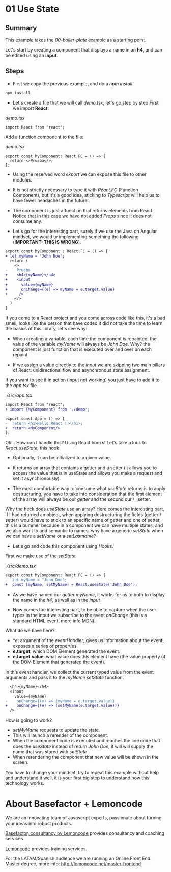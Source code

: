 # 01 Use State

## Summary

This example takes the _00-boiler-plate_ example as a starting point.

Let's start by creating a component that displays a name in an **h4**,
and can be edited using an **input**.

## Steps

- First we copy the previous example, and do a _npm install_.

```bash
npm install
```

- Let's create a file that we will call _demo.tsx_, let's go step by step
  First we import **React**.

_demo.tsx_

```tsx
import React from "react";
```

Add a function component to the file:

_demo.tsx_

```tsx
export const MyComponent: React.FC = () => {
  return <>Prueba</>;
};
```

- Using the reserved word _export_ we can expose this file to other modules.

- It is not strictly necessary to type it with _React.FC_ (Function Component), but it's a good idea, sticking to _Typescript_ will help us to have
  fewer headaches in the future.

- The component is just a function that returns elements from React.
  Notice that in this case we have not added _Props_ since it does not consume any.

- Let's go for the interesting part, surely if we use the Java on Angular
  mindset, we would ty implementing something the following (**IMPORTANT: THIS IS WRONG**).

```diff
export const MyComponent : React.FC = () => {
+ let myName = 'John Doe';
  return (
    <>
-    Prueba
+    <h4>{myName}</h4>
+    <input
+      value={myName}
+      onChange={(e) => myName = e.target.value}
+     />
    </>
  )
}
```

If you come to a React project and you come across code like this, it's a bad smell, looks like the person that have coded it did not take the time to learn the basics of this library, let's see why:

- When creating a variable, each time the component is repainted, the value
  of the variable _myName_ will always be _John Doe_. Why? the component
  is just function that is executed over and over on each repaint.

- If we assign a value directly to the _input_ we are skipping two
  main pillars of React: unidirectional flow and asynchronous state assignment.

If you want to see it in action (input not working) you just have to add it to the _app.tsx_ file.

_./src/app.tsx_

```diff
import React from "react";
+ import {MyComponent} from './demo';

export const App = () => {
-  return <h1>Hello React !!</h1>;
+  return <MyComponent/>
};
```

Ok... How can I handle this? Using React hooks! Let's take a look to _React.useState_, this hook:

- Optionally, it can be initialized to a given value.

- It returns an array that contains a getter and a setter (it allows you
  to access the value that is in useState and allows you
  make a request and set it asynchronously).

- The most comfortable way to consume what _useState_ returns is to apply
  destructuring, you have to take into consideration that the first element of the array will always be our _getter_ and the second our \ \_setter.

Why the heck does _useState_ use an array? Here comes the interesting part, if I had returned an object, when applying destructuring the fields (getter / setter) would have to stick to an specific name of getter and one of setter, this is a bummer because in a component we can have multiple states, and we also want to add
semantic to names, why have a generic _setState_ when we can
have a _setName_ or a _setLastname_?

- Let's go and code this component using _Hooks_.

First we make use of the _setState_.

_./src/demo.tsx_

```diff
export const MyComponent: React.FC = () => {
-  let myName = "John Doe";
+  const [myName, setMyName] = React.useState('John Doe');
```

- As we have named our _getter_ _myName_, it works for us
  to both to display the name in the _h4_, as well as in the
  _input_

- Now comes the interesting part, to be able to capture when
  the user types in the input we subscribe to the event
  _onChange_ (this is a standard HTML event, more info [MDN](https://developer.mozilla.org/en/docs/Web/API/HTMLElement/change_event)).

What do we have here?

- \*_e_: argument of the _eventHandler_, gives us information about the event, exposes a series of properties.
- **e.target**: which DOM Element generated the event.
- **e.target.value**: what value does this element have (the value property
  of the DOM Element that generated the event).

In this event handler, we collect the current typed value from the event
arguments and pass it to the _myName_ _setState_ function.

```diff
  <h4>{myName}</h4>
  <input
    value={myName}
-    onChange={(e) => (myName = e.target.value)}
+    onChange={(e) => (setMyName(e.target.value))}
  />
```

How is going to work?

- _setMyName_ requests to update the state.
- This will launch a rerender of the component.
- When the component code is executed and reaches the line
  code that does the _useState_ instead of return _John Doe_, it will
  will supply the name that was stored with _setState_
- When rerendering the component that new value will be shown in the
  screen.

You have to change your mindset, try to repeat this example
without help and understand it well, it is your first big step to understand
how this technology works.

# About Basefactor + Lemoncode

We are an innovating team of Javascript experts, passionate about turning your ideas into robust products.

[Basefactor, consultancy by Lemoncode](http://www.basefactor.com) provides consultancy and coaching services.

[Lemoncode](http://lemoncode.net/services/en/#en-home) provides training services.

For the LATAM/Spanish audience we are running an Online Front End Master degree, more info: http://lemoncode.net/master-frontend
